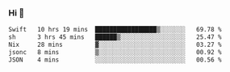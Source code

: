 ### Hi 👋

<!--START_SECTION:waka-->

```txt
Swift   10 hrs 19 mins  █████████████████▒░░░░░░░   69.78 %
sh      3 hrs 45 mins   ██████▒░░░░░░░░░░░░░░░░░░   25.47 %
Nix     28 mins         ▓░░░░░░░░░░░░░░░░░░░░░░░░   03.27 %
jsonc   8 mins          ▒░░░░░░░░░░░░░░░░░░░░░░░░   00.92 %
JSON    4 mins          ░░░░░░░░░░░░░░░░░░░░░░░░░   00.56 %
```

<!--END_SECTION:waka-->
